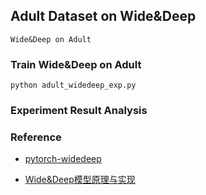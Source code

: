 ## Adult Dataset on Wide&Deep

`Wide&Deep on Adult`

### Train Wide&Deep on Adult

```angular2html
python adult_widedeep_exp.py
```

### Experiment Result Analysis


### Reference

- [pytorch-widedeep](https://github.com/jrzaurin/pytorch-widedeep)

- [Wide&Deep模型原理与实现](https://zhuanlan.zhihu.com/p/132708525)